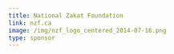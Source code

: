 ```yaml
---
title: National Zakat Foundation
link: nzf.ca
image: /img/nzf_logo_centered_2014-07-16.png
type: sponsor
---
```


